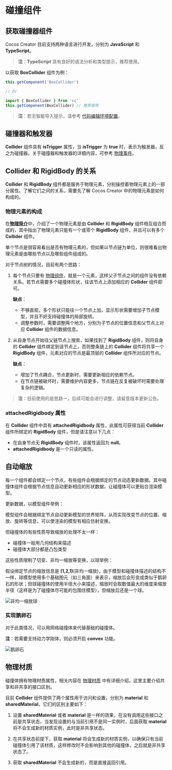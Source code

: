 # 碰撞组件

## 获取碰撞器组件

Cocos Creator 目前支持两种语言进行开发，分别为 __JavaScript__ 和 __TypeScript__。

> **注**：__TypeScript__ 具有良好的语法分析和类型提示，推荐使用。

以获取 __BoxCollider__ 组件为例：

```ts
this.getComponent('BoxCollider')

// Or

import { BoxCollider } from 'cc'
this.getComponent(BoxCollider) // 推荐使用
```

> **注**：若无智能导入提示，请参考 [代码编辑环境配置](../scripting/coding-setup.md)。

## 碰撞器和触发器

__Collider__ 组件具有 __isTrigger__ 属性，当 __isTrigger__ 为 __true__ 时，表示为触发器，反之为碰撞器。关于碰撞器和触发器的详细内容，可参考 [物理事件](physics-event.md)。

## Collider 和 RigidBody 的关系

__Collider__ 和 __RigidBody__ 组件都是服务于物理元素，分别操控着物理元素上的一部分属性。了解它们之间的关系，需要先了解 Cocos Creator 中的物理元素是如何构成的。

### 物理元素的构成

在[**物理简介**](physics.md)中，介绍了一个物理元素是由 __Collider__ 和 __RigidBody__ 组件相互组合而成的，其中指出了物理元素只能有一个或零个 __RigidBody__ 组件，并且可以有多个 __Collider__ 组件。

单个节点是很容易看出是否有物理元素的，但如果以节点链为单位，则很难看出物理元素是由哪些节点以及哪些组件组成的。

对于节点树的情况，目前有两个思路：

1. 每个节点只要有 [物理组件](./physics-component.md)，就是一个元素，这样父子节点之间的组件没有依赖关系。若节点需要多个碰撞体形状，往该节点上添加相应的 __Collider__ 组件即可。

    **缺点**：
    - 不够直观，多个形状只能往一个节点上加，显示形状需要增加子节点模型，并且不好支持碰撞体的局部旋转。
    - 调整参数时，需要调整两个地方，分别为子节点的位置信息和父节点上对应 **Collider** 组件的数据信息。

2. 从自身节点开始往父链节点上搜索，如果找到了 __RigidBody__ 组件，则将自身的 __Collider__ 组件绑定到该节点上，否则整条链上的 __Collider__ 组件将共享一个 __RigidBody__ 组件，元素对应的节点是最顶层的 __Collider__ 组件所对应的节点。

    **缺点**：
    - 增加了节点耦合，节点更新时，需要更新相应的依赖节点。
    - 在节点链被破坏时，需要维护内容更多，节点链在反复被破坏时需要处理复杂的逻辑。

> **注**：目前使用的是思路一，后续可能会进行调整，请留意版本更新公告。

### __attachedRigidbody__ 属性

在 __Collider__ 组件中具有 __attachedRigidbody__ 属性，此属性可获得当前 __Collider__ 组件所绑定的 __RigidBody__ 组件，但是请注意以下几点：

- 在自身节点无 __RigidBody__ 组件时，该属性返回为 __null__。
- __attachedRigidbody__ 是一个只读的属性。

## 自动缩放

每一个组件都会绑定一个节点，有些组件会根据绑定的节点动态更新数据。其中碰撞体组件会根据节点信息自动更新相应的形状数据，让碰撞体可以更贴合渲染模型。

更新数据，以模型组件举例：

模型组件会根据绑定节点自动更新模型的世界矩阵，从而实现改变节点的位置、缩放、旋转等信息，可以使渲染的模型有相应仿射变换。

但碰撞体的有些性质导致缩放的处理不太一样：

- 碰撞体一般用几何结构来描述
- 碰撞体大部分都是凸包类型

这些性质限制了切变、非均一缩放等变换，以球举例：

假设绑定节点的缩放信息是 __(1,2,1)__(非均一缩放)，由于模型和碰撞体描述的结构不一样，球模型使用多个基础图元（如三角面）来表示，缩放后会形变成类似于鹅卵石的形状；但球碰撞体的使用半径大小来描述，缩放时会取数值最大的维度来缩放半径（这样是为了碰撞体尽可能的包围住模型），但缩放后还是一个球。

![非均一缩放球](img/collider-non-uniform-scale.jpg)

### 实现鹅卵石

对于此类情况，可以用网格碰撞体来代替基础的碰撞体。

**注**：若需要支持动力学刚体，则必须开启 __convex__ 功能。

![鹅卵石](img/goose-soft-rock.jpg)

## 物理材质

碰撞体拥有物理材质属性，相关内容在 [物理材质](physics-material.md) 中有详细介绍，这里主要介绍共享和非共享的接口区别。

目前 __Collider__ 组件提供了两个属性用于访问和设置，分别为 __material__ 和 __sharedMaterial__，它们的区别主要如下：

1. 设置 __sharedMaterial__ 或者 __material__ 是一样的效果，在没有调用这些接口之前是共享状态，当发现设置的与当前引用不是同一实例时，后面获取 __material__ 将不会生成新的材质实例，此时是非共享状态。

2. 在共享状态前提下，获取 __material__ 将会生成新的材质实例，以确保只有当前碰撞体引用了该材质，这样修改时不会影响到其他的碰撞体，之后就是非共享状态了。

3. 获取 __sharedMaterial__ 不会生成新的，而是直接返回引用。
